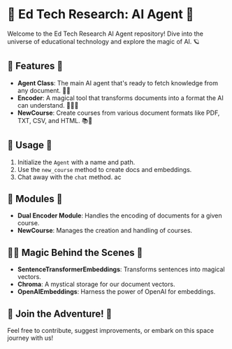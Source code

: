 # 🌌 Ed Tech Research: AI Agent 🚀

Welcome to the Ed Tech Research AI Agent repository! Dive into the universe of educational technology and explore the magic of AI. 🪐

## 🐶 Features 🐾

- **Agent Class**: The main AI agent that's ready to fetch knowledge from any document. 📜✨
- **Encoder**: A magical tool that transforms documents into a format the AI can understand. 🧙‍♀️🔮
- **NewCourse**: Create courses from various document formats like PDF, TXT, CSV, and HTML. 📚🌠

## 🧹 Usage 🌙

1. Initialize the `Agent` with a name and path.
2. Use the `new_course` method to create docs and embeddings.
3. Chat away with the `chat` method.
    ac
## 🌌 Modules 🚀

- **Dual Encoder Module**: Handles the encoding of documents for a given course.
- **NewCourse**: Manages the creation and handling of courses.

## 🧙‍♀️ Magic Behind the Scenes 🌟

- **SentenceTransformerEmbeddings**: Transforms sentences into magical vectors.
- **Chroma**: A mystical storage for our document vectors.
- **OpenAIEmbeddings**: Harness the power of OpenAI for embeddings.

## 🐾 Join the Adventure! 🌌

Feel free to contribute, suggest improvements, or embark on this space journey with us!

